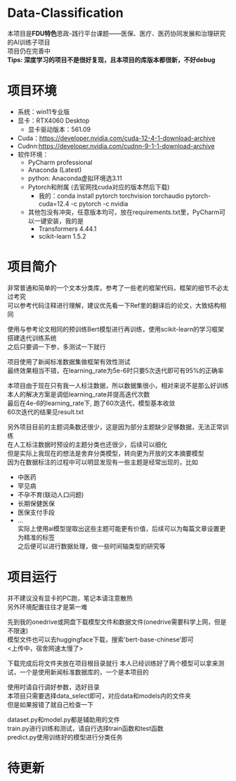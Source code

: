 # Data-Classification
本项目是**FDU特色**思政-践行平台课题——医保、医疗、医药协同发展和治理研究的AI训练子项目  
项目仍在完善中  
**Tips: 深度学习的项目不是很好复现，且本项目的库版本都很新，不好debug**

# 项目环境

- 系统：win11专业版
- 显卡：RTX4060 Desktop
  - 显卡驱动版本：561.09
- Cuda：https://developer.nvidia.com/cuda-12-4-1-download-archive
- Cudnn:https://developer.nvidia.com/cudnn-9-1-1-download-archive
- 软件环境：
  - PyCharm professional
  - Anaconda (Latest)
  - python: Anaconda虚拟环境选3.11
  - Pytorch和附属 (去官网找cuda对应的版本然后下载)
    - 我的：conda install pytorch torchvision torchaudio pytorch-cuda=12.4 -c pytorch -c nvidia
  - 其他包没有冲突，任意版本均可，放在requirements.txt里，PyCharm可以一键安装，我的是
    - Transformers 4.44.1
    - scikit-learn 1.5.2

# 项目简介
非常普通和简单的一个文本分类库，参考了一些老的框架代码，框架的细节不必太过考究  
可以参考代码注释进行理解，建议优先看一下Ref里的翻译后的论文，大致结构相同

使用与参考论文相同的预训练Bert模型进行再训练，使用scikit-learn的学习框架搭建迭代训练系统  
之后只要调一下参，多测试一下就行

项目使用了新闻标准数据集做框架有效性测试  
最终效果相当不错，在learning_rate为5e-6时只要5次迭代即可有95%的正确率

本项目由于现在只有我一人标注数据，所以数据集很小，相对来说不是那么好训练  
本人的解决方案是调低learning_rate并提高迭代次数  
最后在4e-6的learning_rate下, 跑了60次迭代，模型基本收敛  
60次迭代的结果见result.txt  

另外项目目前的主题词条数还很少，这是因为部分主题缺少足够数据，无法正常训练  
在人工标注数据时预设的主题分类也还很少，后续可以细化  
但是实际上我现在的想法是舍弃分类模型，转向更为开放的文本摘要模型  
因为在数据标注的过程中可以明显发现有一些主题是经常出现的，比如  
- 中医药
- 罕见病
- 不孕不育(联动人口问题)
- 长期保健医保
- 医保支付手段
- ...  
实际上使用ai模型提取出这些主题可能更有价值，后续可以为每篇文章设置更为精准的标签  
之后便可以进行数据处理，做一些时间轴类型的研究等

# 项目运行
并不建议没有显卡的PC跑，笔记本请注意散热  
另外环境配置往往才是第一难  

先到我的onedrive或网盘下载模型文件和数据文件(onedrive需要科学上网，但是不限速)  
模型文件也可以去huggingface下载，搜索'bert-base-chinese'即可  
<上传中，宿舍网速太慢了>

下载完成后将文件夹放在项目根目录就行
本人已经训练好了两个模型可以拿来测试，一个是使用新闻标准数据库的，一个是本项目的  

使用时请自行调好参数，选好目录  
本项目只需要选择data_select即可，对应data和models内的文件夹  
但是如果报错了就自己检查一下

dataset.py和model.py都是辅助用的文件  
train.py进行训练和测试，请自行选择train函数和test函数  
predict.py使用训练好的模型进行分类任务  

# 待更新


